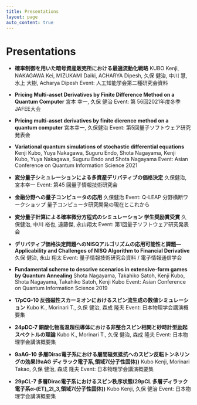 ```yaml
---
title: Presentations
layout: page
auto_content: true
---
```


# Presentations

- **確率制御を用いた暗号資産販売所における最適流動化戦略**
 KUBO Kenji, NAKAGAWA Kei, MIZUKAMI Daiki, ACHARYA Dipesh, 久保 健治, 中川 慧, 水上 大樹, Acharya Dipesh
  Event: 人工知能学会第二種研究会資料

- **Pricing Multi-asset Derivatives by Finite Difference Method on a Quantum Computer**
 宮本 幸一, 久保 健治
  Event: 第 56回2021年度冬季JAFEE大会

- **Pricing multi-asset derivatives by finite dierence method on a quantum computer**
 宮本幸一, 久保健治
  Event: 第5回量子ソフトウェア研究発表会

- **Variational quantum simulations of stochastic differential equations**
 Kenji Kubo, Yuya Nakagawa, Suguru Endo, Shota Nagayama, Kenji Kubo, Yuya Nakagawa, Suguru Endo and Shota Nagayama
  Event: Asian Conference on Quantum Information Science 2021

- **変分量子シミュレーションによる多資産デリバティブの価格決定**
 久保健治, 宮本幸一
  Event: 第45 回量子情報技術研究会

- **金融分野への量子コンピュータの応用**
 久保健治
  Event: Q-LEAP 分野横断ワークショップ 量子コンピュータ研究開発の現在とこれから

- **変分量子計算による確率微分方程式のシミュレーション 学生奨励賞受賞**
 久保健治, 中川 裕也, 遠藤傑, 永山翔太
  Event: 第1回量子ソフトウェア研究発表会

- **デリバティブ価格決定問題へのNISQアルゴリズムの応用可能性と課題—Applicability and Challenges of NISQ Algorithm to Financial Derivative**
 久保 健治, 永山 翔太
  Event: 量子情報技術研究会資料 / 電子情報通信学会

- **Fundamental scheme to descrive scenarios in extensive-form games by Quantum Annealing**
 Shota Nagayama, Takahiko Satoh, Kenji Kubo, Shota Nagayama, Takahiko Satoh, Kenji Kubo
  Event: Asian Conference on Quantum Information Science 2019

- **17pCG-10 反強磁性スカーミオンにおけるスピン流生成の数値シミュレーション**
 Kubo K., Morinari T., 久保 健治, 森成 隆夫
  Event: 日本物理学会講演概要集

- **24pDC-7 銅酸化物高温超伝導体における非整合スピン相関と砂時計型励起スペクトルの理論**
 Kubo K., Morinari T., 久保 健治, 森成 隆夫
  Event: 日本物理学会講演概要集

- **9aAG-10 多層Dirac電子系における層間磁気抵抗へのスピン反転トンネリングの効果(9aAG ディラック電子系,領域7(分子性固体))**
 Kubo Kenji, Morinari Takao, 久保 健治, 森成 隆夫
  Event: 日本物理学会講演概要集

- **29pCL-7 多層Dirac電子系におけるスピン秩序状態(29pCL 多層ディラック電子系α-(ET)_2I_3,領域7(分子性固体))**
 Kubo Kenji, 久保 健治
  Event: 日本物理学会講演概要集

